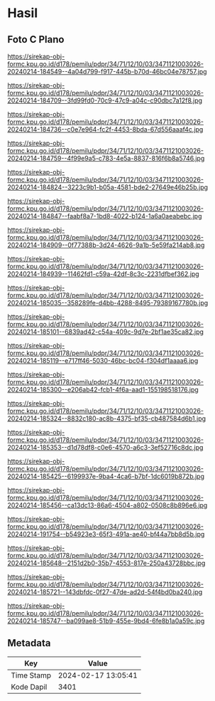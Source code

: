 # Hasil

## Foto C Plano

https://sirekap-obj-formc.kpu.go.id/d178/pemilu/pdpr/34/71/12/10/03/3471121003026-20240214-184549--4a04d799-f917-445b-b70d-46bc04e78757.jpg

https://sirekap-obj-formc.kpu.go.id/d178/pemilu/pdpr/34/71/12/10/03/3471121003026-20240214-184709--3fd99fd0-70c9-47c9-a04c-c90dbc7a12f8.jpg

https://sirekap-obj-formc.kpu.go.id/d178/pemilu/pdpr/34/71/12/10/03/3471121003026-20240214-184736--c0e7e964-fc2f-4453-8bda-67d556aaaf4c.jpg

https://sirekap-obj-formc.kpu.go.id/d178/pemilu/pdpr/34/71/12/10/03/3471121003026-20240214-184759--4f99e9a5-c783-4e5a-8837-816f6b8a5746.jpg

https://sirekap-obj-formc.kpu.go.id/d178/pemilu/pdpr/34/71/12/10/03/3471121003026-20240214-184824--3223c9b1-b05a-4581-bde2-27649e46b25b.jpg

https://sirekap-obj-formc.kpu.go.id/d178/pemilu/pdpr/34/71/12/10/03/3471121003026-20240214-184847--faabf8a7-1bd8-4022-b124-1a6a0aeabebc.jpg

https://sirekap-obj-formc.kpu.go.id/d178/pemilu/pdpr/34/71/12/10/03/3471121003026-20240214-184909--0f77388b-3d24-4626-9a1b-5e59fa214ab8.jpg

https://sirekap-obj-formc.kpu.go.id/d178/pemilu/pdpr/34/71/12/10/03/3471121003026-20240214-184939--11462fd1-c59a-42df-8c3c-2231dfbef362.jpg

https://sirekap-obj-formc.kpu.go.id/d178/pemilu/pdpr/34/71/12/10/03/3471121003026-20240214-185035--358289fe-d4bb-4288-8495-79389167780b.jpg

https://sirekap-obj-formc.kpu.go.id/d178/pemilu/pdpr/34/71/12/10/03/3471121003026-20240214-185101--6839ad42-c54a-409c-9d7e-2bf1ae35ca82.jpg

https://sirekap-obj-formc.kpu.go.id/d178/pemilu/pdpr/34/71/12/10/03/3471121003026-20240214-185119--e717ff46-5030-46bc-bc04-f304df1aaaa6.jpg

https://sirekap-obj-formc.kpu.go.id/d178/pemilu/pdpr/34/71/12/10/03/3471121003026-20240214-185300--e206ab42-fcb1-4f6a-aad1-155198518176.jpg

https://sirekap-obj-formc.kpu.go.id/d178/pemilu/pdpr/34/71/12/10/03/3471121003026-20240214-185324--8832c180-ac8b-4375-bf35-cb487584d6b1.jpg

https://sirekap-obj-formc.kpu.go.id/d178/pemilu/pdpr/34/71/12/10/03/3471121003026-20240214-185353--d1d78df8-c0e6-4570-a6c3-3ef52716c8dc.jpg

https://sirekap-obj-formc.kpu.go.id/d178/pemilu/pdpr/34/71/12/10/03/3471121003026-20240214-185425--6199937e-9ba4-4ca6-b7bf-1dc6019b872b.jpg

https://sirekap-obj-formc.kpu.go.id/d178/pemilu/pdpr/34/71/12/10/03/3471121003026-20240214-185456--ca13dc13-86a6-4504-a802-0508c8b896e6.jpg

https://sirekap-obj-formc.kpu.go.id/d178/pemilu/pdpr/34/71/12/10/03/3471121003026-20240214-191754--b54923e3-65f3-491a-ae40-bf44a7bb8d5b.jpg

https://sirekap-obj-formc.kpu.go.id/d178/pemilu/pdpr/34/71/12/10/03/3471121003026-20240214-185648--2151d2b0-35b7-4553-817e-250a43728bbc.jpg

https://sirekap-obj-formc.kpu.go.id/d178/pemilu/pdpr/34/71/12/10/03/3471121003026-20240214-185721--143dbfdc-0f27-47de-ad2d-54f4bd0ba240.jpg

https://sirekap-obj-formc.kpu.go.id/d178/pemilu/pdpr/34/71/12/10/03/3471121003026-20240214-185747--ba099ae8-51b9-455e-9bd4-6fe8b1a0a59c.jpg


## Metadata

| Key        | Value               |
| ---------- | ------------------- |
| Time Stamp | 2024-02-17 13:05:41 |
| Kode Dapil | 3401                |



